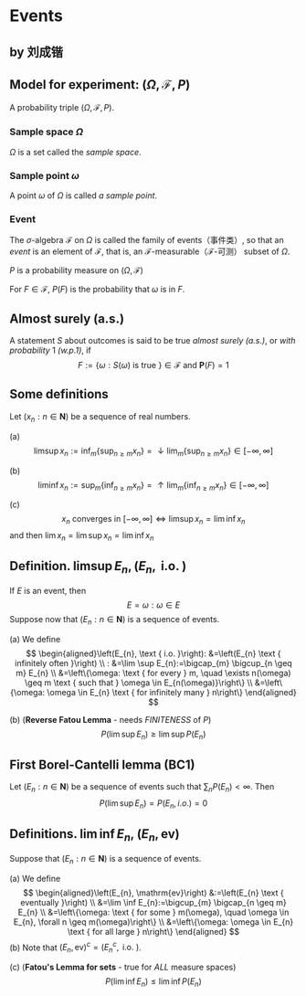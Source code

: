 # Events

## by 刘成锴

## Model for experiment: $(\Omega, \mathcal F,  P)$

A probability triple $(\Omega, \mathcal F,  P)$.

### Sample space $\Omega$

$\Omega$ is a set called the *sample space*.

### Sample point $\omega$

A point $\omega$ of $\Omega$ is called *a sample point*.

### Event

The $\sigma$-algebra $\mathcal F$ on $\Omega$ is called the family of events（事件类）, so that an *event* is an element of $\mathcal F$, that is, an $\mathcal F$-measurable（$\mathcal F$-可测） subset of $\Omega$.

$P$ is a probability measure on $(\Omega, \mathcal F)$

For $F \in \mathcal F$, $P(F)$ is the probability that $\omega$ is in $F$.



## Almost surely (a.s.)

A statement $S$ about outcomes is said to be true *almost surely (a.s.)*, or *with probability* 1 *(w.p.1)*, if
$$
F:=\{\omega: S(\omega) \text { is true }\} \in \mathcal{F} \text { and } \mathbf{P}(F)=1
$$


## Some definitions

Let $(x_n : n \in \mathbf N)$ be a sequence of real numbers.

(a)
$$
\limsup x_{n}:=\inf _{m}\left\{\sup _{n \geq m} x_{n}\right\}=\downarrow \lim _{m}\left\{\sup _{n \geq m} x_{n}\right\} \in[-\infty, \infty]
$$


(b)
$$
\liminf x_{n}:=\sup _{m}\left\{\inf _{n \geq m} x_{n}\right\}=\uparrow \lim _{m}\left\{\inf _{n \geq m} x_{n}\right\} \in[-\infty, \infty]
$$

(c)
$$
x_{n} \text { converges in }[-\infty, \infty] \Longleftrightarrow \limsup x_{n}=\lim \inf x_{n}
$$
and then $\lim x_{n}=\lim\sup  x_{n}=\lim\inf x_{n}$



## Definition. $\limsup {E_{n},\left(E_{n}, \text { i.o. }\right)}$ 

If $E$ is an event, then
$$
E = {\omega : \omega \in E}
$$
Suppose now that $(E_n : n \in \mathbf N)$ is a sequence of events.

(a) We define
$$
\begin{aligned}\left(E_{n}, \text { i.o. }\right): &=\left(E_{n} \text { infinitely often }\right) \\ : &=\lim \sup E_{n}:=\bigcap_{m} \bigcup_{n \geq m} E_{n} \\ &=\left\{\omega: \text { for every } m, \quad \exists n(\omega) \geq m \text { such that } \omega \in E_{n(\omega)}\right\} \\ &=\left\{\omega: \omega \in E_{n} \text { for infinitely many } n\right\} \end{aligned}
$$


(b) (**Reverse Fatou Lemma** - needs *FINITENESS* of $P$)
$$
P(\lim \sup E_n) \geq \lim \sup P(E_n)
$$


## First Borel-Cantelli lemma (BC1)

Let $(E_n : n \in \mathbf N)$ be a sequence of events such that $\sum_{n} P\left(E_{n}\right)<\infty$. Then
$$
P(\lim \sup E_n) = P(E_n, i.o.) = 0
$$


## Definitions. $\lim \inf E_n$, $(E_n, \text{ev})$

Suppose that $(E_n : n \in \mathbf N)$ is a sequence of events.

(a) We define
$$
\begin{aligned}\left(E_{n}, \mathrm{ev}\right) &:=\left(E_{n} \text { eventually }\right) \\ &=\lim \inf E_{n}:=\bigcup_{m} \bigcap_{n \geq m} E_{n} \\ &=\left\{\omega: \text { for some } m(\omega), \quad \omega \in E_{n}, \forall n \geq m(\omega)\right\} \\ &=\left\{\omega: \omega \in E_{n} \text { for all large } n\right\} \end{aligned}
$$
(b) Note that $\left(E_{n}, \mathrm{ev}\right)^{c}=\left(E_{n}^{c}, \text { i.o. }\right)$.

(c) (**Fatou's Lemma for sets** - true for *ALL* measure spaces)
$$
P(\lim \inf E_n) \leq \lim \inf P(E_n)
$$
